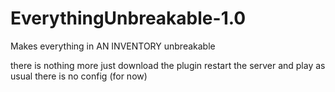 # EverythingUnbreakable-1.0
Makes everything in AN INVENTORY unbreakable 

there is nothing more just download the plugin restart the server and play as usual there is no config (for now)

